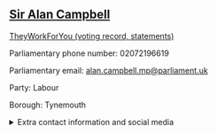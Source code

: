 ## <a href="https://members.parliament.uk/member/529/contact">Sir Alan Campbell</a>

<a href="https://www.theyworkforyou.com/mp/10086/alan_campbell/tynemouth">TheyWorkForYou (voting record, statements)</a> 

Parliamentary phone number: 02072196619 

Parliamentary email: alan.campbell.mp@parliament.uk 

Party: Labour 

Borough: Tynemouth 

<details><summary>Extra contact information and social media</summary> 
<li>Website: http://www.alancampbellmp.co.uk</li>
<li>Twitter: https://twitter.com/alancampbellmp</li>
<li>Constituency office phone number: 01912571927</li>
<li>Constituency office email:</li>
<li>Facebook:</li>
<li>Instagram:</li>
<li>Youtube:</li>
<li>Linkedin:</li>
<li>Government department phone number:</li>
<li>Government department email:</li>
<li>Threads:</li>
<li>Party office phone number:</li>
<li>Party office email:</li>
<li>Tiktok:</li>
</details>